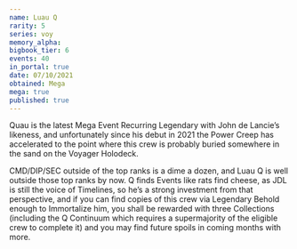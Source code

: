 ```yaml
---
name: Luau Q
rarity: 5
series: voy
memory_alpha:
bigbook_tier: 6
events: 40
in_portal: true
date: 07/10/2021
obtained: Mega
mega: true
published: true
---
```


Quau is the latest Mega Event Recurring Legendary with John de Lancie’s likeness, and unfortunately since his debut in 2021 the Power Creep has accelerated to the point where this crew is probably buried somewhere in the sand on the Voyager Holodeck.

CMD/DIP/SEC outside of the top ranks is a dime a dozen, and Luau Q is well outside those top ranks by now. Q finds Events like rats find cheese, as JDL is still the voice of Timelines, so he’s a strong investment from that perspective, and if you can find copies of this crew via Legendary Behold enough to Immortalize him, you shall be rewarded with three Collections (including the Q Continuum which requires a supermajority of the eligible crew to complete it) and you may find future spoils in coming months with more.
